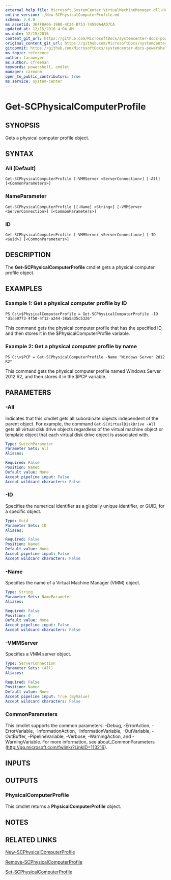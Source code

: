```yaml
---
external help file: Microsoft.SystemCenter.VirtualMachineManager.dll-Help.xml
online version: ./New-SCPhysicalComputerProfile.md
schema: 2.0.0
ms.assetid: 364F8A66-19B0-4C34-B753-74590A4AD7CA
updated_at: 12/15/2016 4:04 AM
ms.date: 12/15/2016
content_git_url: https://github.com/MicrosoftDocs/systemcenter-docs-powershell/blob/master/systemcenter-cmdlets/SystemCenter2016/VirtualMachineManager/vlatest/Get-SCPhysicalComputerProfile.md
original_content_git_url: https://github.com/MicrosoftDocs/systemcenter-docs-powershell/blob/master/systemcenter-cmdlets/SystemCenter2016/VirtualMachineManager/vlatest/Get-SCPhysicalComputerProfile.md
gitcommit: https://github.com/MicrosoftDocs/systemcenter-docs-powershell/blob/7df4508c7b907a214e6a8eca76037b06065ef078/systemcenter-cmdlets/SystemCenter2016/VirtualMachineManager/vlatest/Get-SCPhysicalComputerProfile.md
ms.topic: reference
author: tarameyer
ms.author: cfreeman
keywords: powershell, cmdlet
manager: carmonm
open_to_public_contributors: true
ms.service: system-center
---
```


# Get-SCPhysicalComputerProfile

## SYNOPSIS
Gets a physical computer profile object.

## SYNTAX

### All (Default)
```
Get-SCPhysicalComputerProfile [-VMMServer <ServerConnection>] [-All] [<CommonParameters>]
```

### NameParameter
```
Get-SCPhysicalComputerProfile [[-Name] <String>] [-VMMServer <ServerConnection>] [<CommonParameters>]
```

### ID
```
Get-SCPhysicalComputerProfile [-VMMServer <ServerConnection>] [-ID <Guid>] [<CommonParameters>]
```

## DESCRIPTION
The **Get-SCPhysicalComputerProfile** cmdlet gets a physical computer profile object.

## EXAMPLES

### Example 1: Get a physical computer profile by ID
```
PS C:\>$PhysicalComputerProfile = Get-SCPhysicalComputerProfile -ID "d1ce0773-4f50-4f12-a244-38a5a35c5326"
```

This command gets the physical computer profile that has the specified ID, and then stores it in the $PhysicalComputerProfile variable.

### Example 2: Get a physical computer profile by name
```
PS C:\>$PCP = Get-SCPhysicalComputerProfile -Name "Windows Server 2012 R2"
```

This command gets the physical computer profile named Windows Server 2012 R2, and then stores it in the $PCP variable.

## PARAMETERS

### -All
Indicates that this cmdlet gets all subordinate objects independent of the parent object.
For example, the command `Get-SCVirtualDiskDrive -All` gets all virtual disk drive objects regardless of the virtual machine object or template object that each virtual disk drive object is associated with.

```yaml
Type: SwitchParameter
Parameter Sets: All
Aliases: 

Required: False
Position: Named
Default value: None
Accept pipeline input: False
Accept wildcard characters: False
```

### -ID
Specifies the numerical identifier as a globally unique identifier, or GUID, for a specific object.

```yaml
Type: Guid
Parameter Sets: ID
Aliases: 

Required: False
Position: Named
Default value: None
Accept pipeline input: False
Accept wildcard characters: False
```

### -Name
Specifies the name of a Virtual Machine Manager (VMM) object.

```yaml
Type: String
Parameter Sets: NameParameter
Aliases: 

Required: False
Position: 0
Default value: None
Accept pipeline input: False
Accept wildcard characters: False
```

### -VMMServer
Specifies a VMM server object.

```yaml
Type: ServerConnection
Parameter Sets: (All)
Aliases: 

Required: False
Position: Named
Default value: None
Accept pipeline input: True (ByValue)
Accept wildcard characters: False
```

### CommonParameters
This cmdlet supports the common parameters: -Debug, -ErrorAction, -ErrorVariable, -InformationAction, -InformationVariable, -OutVariable, -OutBuffer, -PipelineVariable, -Verbose, -WarningAction, and -WarningVariable. For more information, see about_CommonParameters (http://go.microsoft.com/fwlink/?LinkID=113216).

## INPUTS

## OUTPUTS

### PhysicalComputerProfile
This cmdlet returns a **PhysicalComputerProfile** object.

## NOTES

## RELATED LINKS

[New-SCPhysicalComputerProfile](xref:SystemCenter2016/VirtualMachineManager/vlatest/New-SCPhysicalComputerProfile.md)

[Remove-SCPhysicalComputerProfile](xref:SystemCenter2016/VirtualMachineManager/vlatest/Remove-SCPhysicalComputerProfile.md)

[Set-SCPhysicalComputerProfile](xref:SystemCenter2016/VirtualMachineManager/vlatest/Set-SCPhysicalComputerProfile.md)

